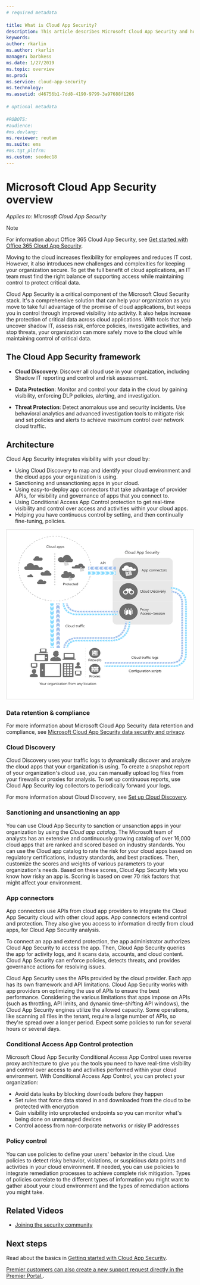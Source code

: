 ```yaml
---
# required metadata

title: What is Cloud App Security?
description: This article describes Microsoft Cloud App Security and how it works.
keywords:
author: rkarlin
ms.author: rkarlin
manager: barbkess
ms.date: 1/27/2019
ms.topic: overview
ms.prod:
ms.service: cloud-app-security
ms.technology:
ms.assetid: d46756b1-7dd8-4190-9799-3a97688f1266

# optional metadata

#ROBOTS:
#audience:
#ms.devlang:
ms.reviewer: reutam
ms.suite: ems
#ms.tgt_pltfrm:
ms.custom: seodec18
---
```


# Microsoft Cloud App Security overview

*Applies to: Microsoft Cloud App Security*

> [!NOTE]
> For information about Office 365 Cloud App Security, see [Get started with Office 365 Cloud App Security](https://support.office.com/article/Get-started-with-Advanced-Management-Security-d9ee4d67-f2b3-42b4-9c9e-c4529904990a).

Moving to the cloud increases flexibility for employees and reduces IT cost. However, it also introduces new challenges and complexities for keeping your organization secure. To get the full benefit of cloud applications, an IT team must find the right balance of supporting access while maintaining control to protect critical data.  

Cloud App Security is a critical component of the Microsoft Cloud Security stack. It's a comprehensive solution that can help your organization as you move to take full advantage of the promise of cloud applications, but keeps you in control through improved visibility into activity. It also helps increase the protection of critical data across cloud applications. With tools that help uncover shadow IT, assess risk, enforce policies, investigate activities, and stop threats, your organization can more safely move to the cloud while maintaining control of critical data. 

## The Cloud App Security framework  

- **Cloud Discovery**: Discover all cloud use in your organization, including Shadow IT reporting and control and risk assessment.

- **Data Protection**: Monitor and control your data in the cloud by gaining visibility, enforcing DLP policies, alerting, and investigation. 

- **Threat Protection**: Detect anomalous use and security incidents. Use behavioral analytics and advanced investigation tools to mitigate risk and set policies and alerts to achieve maximum control over network cloud traffic.

## Architecture  

Cloud App Security integrates visibility with your cloud by:  

- Using Cloud Discovery to map and identify your cloud environment and the cloud apps your organization is using.
- Sanctioning and unsanctioning apps in your cloud.  
- Using easy-to-deploy app connectors that take advantage of provider APIs, for visibility and governance of apps that you connect to.  
- Using Conditional Access App Control protection to get real-time visibility and control over access and activities within your cloud apps.
- Helping you have continuous control by setting, and then continually fine-tuning, policies.  

![Cloud App Security architecture diagram](./media/proxy-architecture.png)  

### Data retention & compliance

For more information about Microsoft Cloud App Security data retention and compliance, see [Microsoft Cloud App Security data security and privacy](cas-compliance-trust.md).

### Cloud Discovery  

Cloud Discovery uses your traffic logs to dynamically discover and analyze the cloud apps that your organization is using. To create a snapshot report of your organization's cloud use, you can manually upload log files from your firewalls or proxies for analysis. To set up continuous reports, use Cloud App Security log collectors to periodically forward your logs.  

For more information about Cloud Discovery, see [Set up Cloud Discovery](set-up-cloud-discovery.md).

### Sanctioning and unsanctioning an app  

You can use Cloud App Security to sanction or unsanction apps in your organization by using the *Cloud app catalog*. The Microsoft team of analysts has an extensive and continuously growing catalog of over 16,000 cloud apps that are ranked and scored based on industry standards. You can use the Cloud app catalog to rate the risk for your cloud apps based on regulatory certifications, industry standards, and best practices. Then, customize the scores and weights of various parameters to your organization's needs. Based on these scores, Cloud App Security lets you know how risky an app is. Scoring is based on over 70 risk factors that might affect your environment.  

### App connectors

App connectors use APIs from cloud app providers to integrate the Cloud App Security cloud with other cloud apps. App connectors extend control and protection. They also give you access to information directly from cloud apps, for Cloud App Security analysis.  

To connect an app and extend protection, the app administrator authorizes Cloud App Security to access the app. Then, Cloud App Security queries the app for activity logs, and it scans data, accounts, and cloud content. Cloud App Security can enforce policies, detects threats, and provides governance actions for resolving issues.  

Cloud App Security uses the APIs provided by the cloud provider. Each app has its own framework and API limitations. Cloud App Security works with app providers on optimizing the use of APIs to ensure the best performance. Considering the various limitations that apps impose on APIs (such as throttling, API limits, and dynamic time-shifting API windows), the Cloud App Security engines utilize the allowed capacity. Some operations, like scanning all files in the tenant, require a large number of APIs, so they're spread over a longer period. Expect some policies to run for several hours or several days.  

### Conditional Access App Control protection

Microsoft Cloud App Security Conditional Access App Control uses reverse proxy architecture to give you the tools you need to have real-time visibility and control over access to and activities performed within your cloud environment. With Conditional Access App Control, you can protect your organization:

- Avoid data leaks by blocking downloads before they happen
- Set rules that force data stored in and downloaded from the cloud to be protected with encryption
- Gain visibility into unprotected endpoints so you can monitor what's being done on unmanaged devices
- Control access from non-corporate networks or risky IP addresses

### Policy control  

You can use policies to define your users' behavior in the cloud. Use policies to detect risky behavior, violations, or suspicious data points and activities in your cloud environment. If needed, you can use policies to integrate remediation processes to achieve complete risk mitigation. Types of policies correlate to the different types of information you might want to gather about your cloud environment and the types of remediation actions you might take.  

## Related Videos

- [Joining the security community](https://channel9.msdn.com/Shows/Microsoft-Security/Join-the-Security-Community)

## Next steps  

Read about the basics in [Getting started with Cloud App Security](getting-started-with-cloud-app-security.md).    

[Premier customers can also create a new support request directly in the Premier Portal.](https://premier.microsoft.com/).   